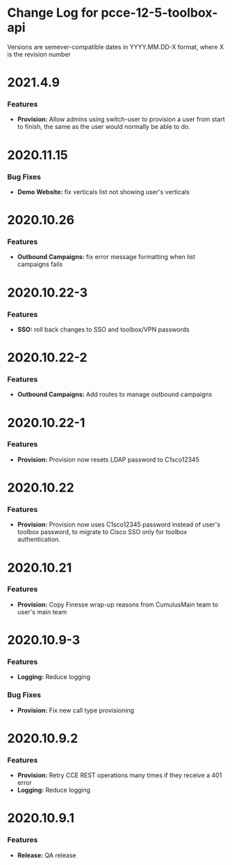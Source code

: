 # Change Log for pcce-12-5-toolbox-api 

Versions are semever-compatible dates in YYYY.MM.DD-X format,
where X is the revision number


# 2021.4.9

### Features
* **Provision:** Allow admins using switch-user to provision a user from start
to finish, the same as the user would normally be able to do.


# 2020.11.15

### Bug Fixes
* **Demo Website:** fix verticals list not showing user's verticals


# 2020.10.26

### Features
* **Outbound Campaigns:** fix error message formatting when list campaigns fails


# 2020.10.22-3

### Features
* **SSO:** roll back changes to SSO and toolbox/VPN passwords


# 2020.10.22-2

### Features
* **Outbound Campaigns:** Add routes to manage outbound campaigns


# 2020.10.22-1

### Features
* **Provision:** Provision now resets LDAP password to C1sco12345


# 2020.10.22

### Features
* **Provision:** Provision now uses C1sco12345 password instead of user's
toolbox password, to migrate to Cisco SSO only for toolbox authentication.


# 2020.10.21

### Features
* **Provision:** Copy Finesse wrap-up reasons from CumulusMain team to user's 
main team


# 2020.10.9-3

### Features
* **Logging:** Reduce logging

### Bug Fixes
* **Provision:** Fix new call type provisioning


# 2020.10.9.2

### Features
* **Provision:** Retry CCE REST operations many times if they receive a 401 error
* **Logging:** Reduce logging


# 2020.10.9.1

### Features
* **Release:** QA release
